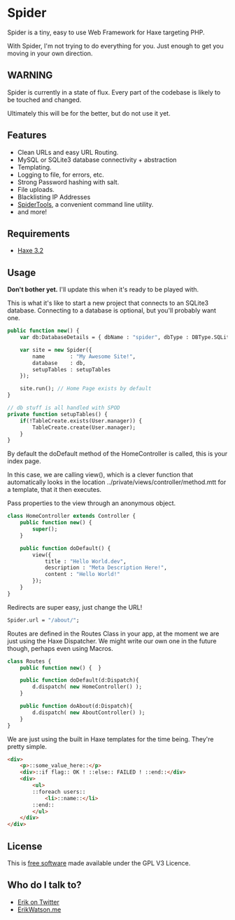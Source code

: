 Spider
======

Spider is a tiny, easy to use Web Framework for Haxe targeting PHP.

With Spider, I'm not trying to do everything for you. Just enough to get you moving in your own direction.


## WARNING

Spider is currently in a state of flux. Every part of the codebase is likely to be touched and changed.

Ultimately this will be for the better, but do not use it yet.


## Features

* Clean URLs and easy URL Routing.
* MySQL or SQLite3 database connectivity + abstraction
* Templating.
* Logging to file, for errors, etc.
* Strong Password hashing with salt.
* File uploads.
* Blacklisting IP Addresses
* [SpiderTools](https://github.com/championchap/SpiderTools), a convenient command line utility.
* and more!


## Requirements

* [Haxe 3.2](http://haxe.org)


## Usage

__Don't bother yet.__ I'll update this when it's ready to be played with.

This is what it's like to start a new project that connects to an SQLite3 database. Connecting to a database is optional, but you'll probably want one.

```haxe
public function new() {
	var db:DatabaseDetails = { dbName : "spider", dbType : DBType.SQLite3 };

	var site = new Spider({
		name 		: "My Awesome Site!",
		database 	: db,
		setupTables : setupTables
	});

	site.run(); // Home Page exists by default
}

// db stuff is all handled with SPOD
private function setupTables() {
	if(!TableCreate.exists(User.manager)) {
		TableCreate.create(User.manager);
	}
}
```

By default the doDefault method of the HomeController is called, this is your index page.

In this case, we are calling view(), which is a clever function that automatically looks in the location ../private/views/controller/method.mtt for a template, that it then executes.

Pass properties to the view through an anonymous object.

```haxe
class HomeController extends Controller {
	public function new() {
		super();
	}

	public function doDefault() {
		view({
			title : "Hello World.dev",
			description : "Meta Description Here!",
			content : "Hello World!"
		});
	}
}
```

Redirects are super easy, just change the URL!

```haxe
Spider.url = "/about/";
```

Routes are defined in the Routes Class in your app, at the moment we are just using the Haxe Dispatcher. We might write our own one in the future though, perhaps even using Macros.

```haxe
class Routes {
	public function new() {  }

	public function doDefault(d:Dispatch){
		d.dispatch( new HomeController() );
	}

	public function doAbout(d:Dispatch){
		d.dispatch( new AboutController() );
	}
}
```

We are just using the built in Haxe templates for the time being. They're pretty simple.

```html
<div>
	<p>::some_value_here::</p>
	<div>::if flag:: OK ! ::else:: FAILED ! ::end::</div>
	<div>
		<ul>
		::foreach users::
		    <li>::name::</li>
		::end::
		</ul>
	</div>
</div>
```

## License

This is [free software](https://www.gnu.org/philosophy/free-sw.html) made available under the GPL V3 Licence.


## Who do I talk to?

* [Erik on Twitter](https://twitter.com/championchap)
* [ErikWatson.me](http://erikwatson.me)
